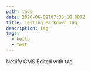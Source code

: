 ```yaml
---
path: tags
date: 2020-06-02T07:30:18.087Z
title: Testing Markdown Tag
description: tag
tags:
  - hello
  - test
---
```

Netlify CMS Edited with tag